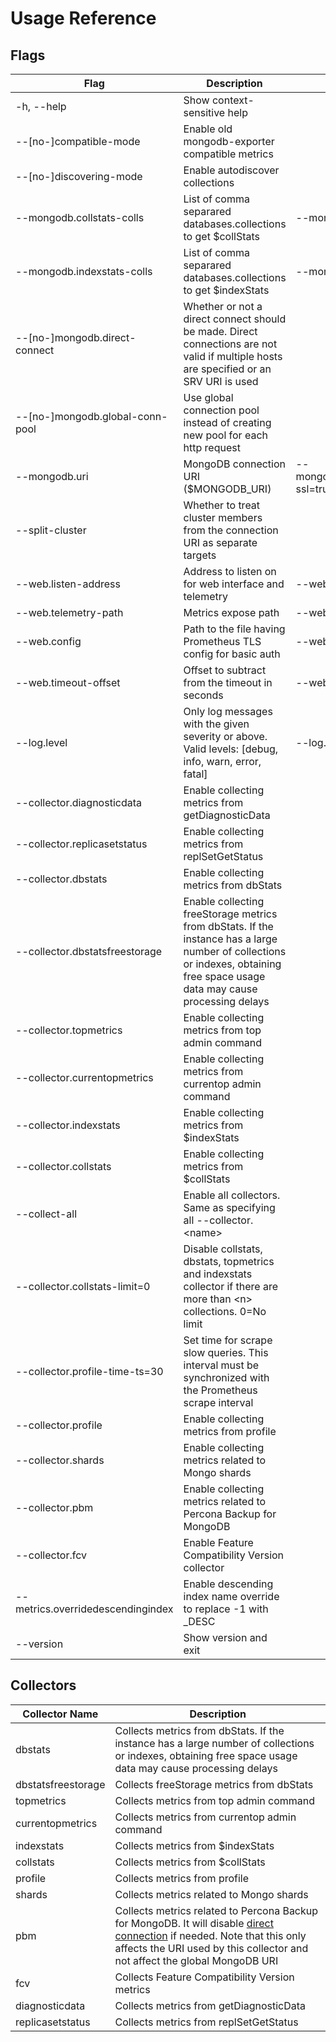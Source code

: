 # Usage Reference

## Flags
| Flag                              | Description                                                                                                                                                                   | Example                                                          |
|-----------------------------------|-------------------------------------------------------------------------------------------------------------------------------------------------------------------------------|------------------------------------------------------------------|
| -h, \-\-help                      | Show context-sensitive help                                                                                                                                                   |                                                                  |
| --[no-]compatible-mode            | Enable old mongodb-exporter compatible metrics                                                                                                                                |                                                                  |
| --[no-]discovering-mode           | Enable autodiscover collections                                                                                                                                               |                                                                  |
| --mongodb.collstats-colls         | List of comma separared databases.collections to get $collStats                                                                                                               | --mongodb.collstats-colls=db1,db2.col2                           |
| --mongodb.indexstats-colls        | List of comma separared databases.collections to get $indexStats                                                                                                              | --mongodb.indexstats-colls=db1.col1,db2.col2                     |
| --[no-]mongodb.direct-connect     | Whether or not a direct connect should be made. Direct connections are not valid if multiple hosts are specified or an SRV URI is used                                        |                                                                  |
| --[no-]mongodb.global-conn-pool   | Use global connection pool instead of creating new pool for each http request                                                                                                 |                                                                  |
| --mongodb.uri                     | MongoDB connection URI ($MONGODB_URI)                                                                                                                                         | --mongodb.uri=mongodb://user:pass@127.0.0.1:27017/admin?ssl=true |
| --split-cluster                   | Whether to treat cluster members from the connection URI as separate targets                                                                                                  |
| --web.listen-address              | Address to listen on for web interface and telemetry                                                                                                                          | --web.listen-address=":9216"                                     |
| --web.telemetry-path              | Metrics expose path                                                                                                                                                           | --web.telemetry-path="/metrics"                                  |
| --web.config                      | Path to the file having Prometheus TLS config for basic auth                                                                                                                  | --web.config=STRING                                              |
| --web.timeout-offset              | Offset to subtract from the timeout in seconds                                                                                                                                | --web.timeout-offset=1                                           |
| --log.level                       | Only log messages with the given severity or above. Valid levels: [debug, info, warn, error, fatal]                                                                           | --log.level="error"                                              |
| --collector.diagnosticdata        | Enable collecting metrics from getDiagnosticData                                                                                                                              |
| --collector.replicasetstatus      | Enable collecting metrics from replSetGetStatus                                                                                                                               |
| --collector.dbstats               | Enable collecting metrics from dbStats                                                                                                                                        |                                                                  |
| --collector.dbstatsfreestorage    | Enable collecting freeStorage metrics from dbStats. If the instance has a large number of collections or indexes, obtaining free space usage data may cause processing delays |                                                                  |
| --collector.topmetrics            | Enable collecting metrics from top admin command                                                                                                                              |
| --collector.currentopmetrics      | Enable collecting metrics from currentop admin command                                                                                                                        |
| --collector.indexstats            | Enable collecting metrics from $indexStats                                                                                                                                    |
| --collector.collstats             | Enable collecting metrics from $collStats                                                                                                                                     |
| --collect-all                     | Enable all collectors. Same as specifying all --collector.\<name\>                                                                                                            |
| --collector.collstats-limit=0     | Disable collstats, dbstats, topmetrics and indexstats collector if there are more than \<n\> collections. 0=No limit                                                          |
| --collector.profile-time-ts=30    | Set time for scrape slow queries. This interval must be synchronized with the Prometheus scrape interval                                                                      |                                                                  |
| --collector.profile               | Enable collecting metrics from profile                                                                                                                                        |
| --collector.shards                | Enable collecting metrics related to Mongo shards                                                                                                                             |
| --collector.pbm                   | Enable collecting metrics related to Percona Backup for MongoDB                                                                                                               |
| --collector.fcv                   | Enable Feature Compatibility Version collector                                                                                                                                |
| --metrics.overridedescendingindex | Enable descending index name override to replace -1 with _DESC                                                                                                                |
| --version                         | Show version and exit                                                                                                                                                         |

## Collectors
| Collector Name     | Description                                                                                                                                                                                                                                                                                                   |
|--------------------|---------------------------------------------------------------------------------------------------------------------------------------------------------------------------------------------------------------------------------------------------------------------------------------------------------------|
| dbstats            | Collects metrics from dbStats. If the instance has a large number of collections or indexes, obtaining free space usage data may cause processing delays                                                                                                                                                      |
| dbstatsfreestorage | Collects freeStorage metrics from dbStats                                                                                                                                                                                                                                                                     |
| topmetrics         | Collects metrics from top admin command                                                                                                                                                                                                                                                                       |
| currentopmetrics   | Collects metrics from currentop admin command                                                                                                                                                                                                                                                                 |
| indexstats         | Collects metrics from $indexStats                                                                                                                                                                                                                                                                             |
| collstats          | Collects metrics from $collStats                                                                                                                                                                                                                                                                              |
| profile            | Collects metrics from profile                                                                                                                                                                                                                                                                                 |
| shards             | Collects metrics related to Mongo shards                                                                                                                                                                                                                                                                      |
| pbm                | Collects metrics related to Percona Backup for MongoDB. It will disable [direct connection](https://www.mongodb.com/docs/drivers/node/current/fundamentals/connection/connect/#direct-connection) if needed. Note that this only affects the URI used by this collector and not affect the global MongoDB URI |
| fcv                | Collects Feature Compatibility Version metrics                                                                                                                                                                                                                                                                |
| diagnosticdata     | Collects metrics from getDiagnosticData                                                                                                                                                                                                                                                                       |
| replicasetstatus   | Collects metrics from replSetGetStatus                                                                                                                                                                                                                                                                        |
